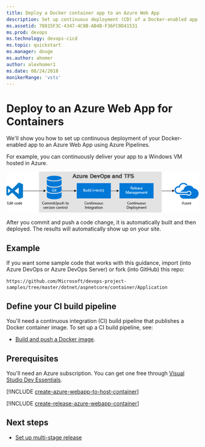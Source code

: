 ```yaml
---
title: Deploy a Docker container app to an Azure Web App
description: Set up continuous deployment (CD) of a Docker-enabled app to an Azure Web App from Release Management in Azure Pipelines or Team Foundation Server (TFS)
ms.assetid: 78815F3C-4347-4C8B-AB4B-F36FC0D41531
ms.prod: devops
ms.technology: devops-cicd
ms.topic: quickstart
ms.manager: douge
ms.author: ahomer
author: alexhomer1
ms.date: 08/24/2018
monikerRange: 'vsts'
---
```


# Deploy to an Azure Web App for Containers

We'll show you how to set up continuous deployment of your Docker-enabled app to an Azure Web App using
Azure Pipelines.

For example, you can continuously deliver your app to a Windows VM hosted in Azure.

![A typical release pipeline for web applications](azure/_shared/_img/vscode-git-ci-cd-to-azure.png)

After you commit and push a code change, it is automatically built and then deployed. The results will automatically show up on your site.

## Example

If you want some sample code that works with this guidance, import (into Azure DevOps or Azure DevOps Server) or fork (into GitHub) this repo:

```
https://github.com/Microsoft/devops-project-samples/tree/master/dotnet/aspnetcore/container/Application

```
## Define your CI build pipeline

You'll need a continuous integration (CI) build pipeline that publishes a Docker container image.
To set up a CI build pipeline, see:

* [Build and push a Docker image](../../languages/docker.md).

## Prerequisites

You'll need an Azure subscription. You can get one free through [Visual Studio Dev Essentials](https://visualstudio.microsoft.com/dev-essentials/).

[!INCLUDE [create-azure-webapp-to-host-container](../_shared/create-azure-webapp-to-host-container.md)]

[!INCLUDE [create-release-azure-webapp-container](../_shared/create-release-azure-webapp-container.md)]

## Next steps

* [Set up multi-stage release](../../release/define-multistage-release-process.md)
